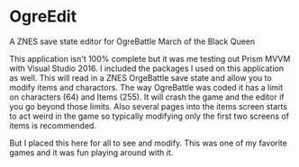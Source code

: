 # OgreEdit
A ZNES save state editor for OgreBattle March of the Black Queen

This application isn't 100% complete but it was me testing out Prism MVVM with Visual Studio 2016.  I included the packages I used on this application as well.
This will read in a ZNES OrgeBattle save state and allow you to modify items and charactors.  The way OgreBattle was coded it has a limit on characters (64) and Items (255).
It will crash the game and the editor if you go beyond those limits.  Also several pages into the items screen starts to act weird in the game so typically modifying only the 
first two screens of items is recommended.

But I placed this here for all to see and modify.  This was one of my favorite games and it was fun playing around with it.
